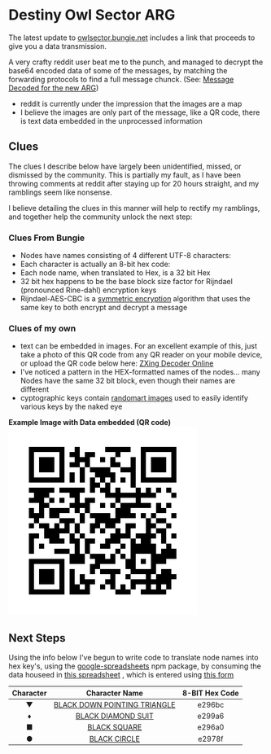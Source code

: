 # Destiny Owl Sector ARG

The latest update to [owlsector.bungie.net]() includes a link that proceeds to give you a data transmission.

A very crafty reddit user beat me to the punch, and managed to decrypt the base64 encoded data of some of the messages,
by matching the forwarding protocols to find a full message chunck. (See: [Message Decoded for the new ARG][reddit])

- reddit is currently under the impression that the images are a map
- I believe the images are only part of the message, like a QR code, there is text data embedded in the unprocessed information

## Clues

The clues I describe below have largely been unidentified, missed, or dismissed by the community.
This is partially my fault, as I have been throwing comments at reddit after staying
up for 20 hours straight, and my ramblings seem like nonsense.

I believe detailing the clues in this manner will help to rectify my ramblings,
and together help the community unlock the next step:

### Clues From Bungie

- Nodes have names consisting of 4 different UTF-8 characters:
- Each character is actually an 8-bit hex code:
- Each node name, when translated to Hex, is a 32 bit Hex
- 32 bit hex happens to be the base block size factor for Rijndael
 (pronounced Rine-dahl) encryption keys
- Rijndael-AES-CBC is a [symmetric encryption][symmetric] algorithm that uses the same
key to both encrypt and decrypt a message

### Clues of my own

- text can be embedded in images. For an excellent example of this, just take a
photo of this QR code from any QR reader on your mobile device, or upload the QR
code below here: [ZXing Decoder Online](https://zxing.org/w/decode.jspx)
- I've noticed a pattern in the HEX-formatted names of the nodes... many Nodes have the same
32 bit block, even though their names are different
- cyptographic keys contain [randomart images][randomart] used to easily identify various keys by the naked eye

**Example Image with Data embedded (QR code)**  
![QR Code for your owlsector transmission](images/qr_code.jpg)

## Next Steps

Using the info below I've begun to write code to translate node names into hex key's,
using the [google-spreadsheets][] npm package, by consuming the data houseed in [this spreadsheet][spreadsheet]
, which is entered using [this form][entryform]

| Character | Character Name | 8-BIT Hex Code |
| :--------: | :-----------: | :------------: |
| ▼ | [BLACK DOWN POINTING TRIANGLE][] | e296bc |
| ♦ | [BLACK DIAMOND SUIT][] | e299a6 |
| ■ | [BLACK SQUARE][] | e296a0 |
| ● | [BLACK CIRCLE][] | e2978f |

[symmetric]: https://en.wikipedia.org/wiki/Symmetric-key_algorithm
[randomart]: http://askubuntu.com/questions/184547/find-randomart-of-existing-ssh-key
[google-spreadsheets]: https://npmjs.org/packages/google-spreadsheets
[entryform]: https://docs.google.com/forms/d/e/1FAIpQLSfOdQyrQNGm6P9gyGGr1Yfjn9QmCiQ2v5zUCMZJM5-uhQSd6A/viewform?c=0&w=1
[spreadsheet]: https://docs.google.com/spreadsheets/d/1B8KmXWy0_bTpw_52m5r7-yYJxwfTJS1oyqDn5gKn6rk/htmlview?usp=sharing&sle=true
[reddit]: https://www.reddit.com/r/DestinyTheGame/comments/54p2eh/message_decoded_for_the_new_arg/
[BLACK DOWN POINTING TRIANGLE]: http://www.fileformat.info/info/unicode/char/25bc/index.htm
[BLACK DIAMOND SUIT]: http://www.fileformat.info/info/unicode/char/2666/index.htm
[BLACK SQUARE]: http://www.fileformat.info/info/unicode/char/25a0/index.htm
[BLACK CIRCLE]: http://www.fileformat.info/info/unicode/char/25CF/index.htm
